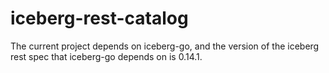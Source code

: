 # iceberg-rest-catalog

The current project depends on iceberg-go, and the version of the iceberg rest spec that iceberg-go depends on is 0.14.1.
